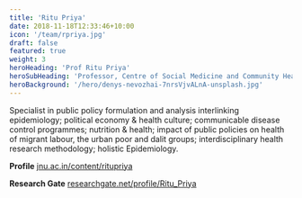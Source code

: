 ```yaml
---
title: 'Ritu Priya'
date: 2018-11-18T12:33:46+10:00
icon: '/team/rpriya.jpg'
draft: false
featured: true
weight: 3
heroHeading: 'Prof Ritu Priya'
heroSubHeading: 'Professor, Centre of Social Medicine and Community Health, Jawaharlal Nehru Unversity, New Delhi'
heroBackground: '/hero/denys-nevozhai-7nrsVjvALnA-unsplash.jpg'
---
```


Specialist in public policy formulation and analysis interlinking epidemiology; political economy & health culture; communicable disease control programmes; nutrition & health; impact of public policies on health of migrant labour, the urban poor and dalit groups; interdisciplinary health research methodology; holistic Epidemiology.

**Profile** [jnu.ac.in/content/ritupriya](https://www.jnu.ac.in/content/ritupriya)

**Research Gate** [researchgate.net/profile/Ritu_Priya](https://www.researchgate.net/profile/Ritu_Priya)